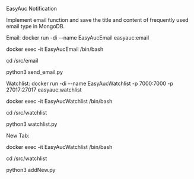 EasyAuc Notification

Implement email function and save the title and content of frequently used email type in MongoDB.


Email: docker run -di --name EasyAucEmail easyauc:email

docker exec -it EasyAucEmail /bin/bash

cd /src/email

python3 send_email.py

Watchlist: docker run -di --name EasyAucWatchlist -p 7000:7000 -p 27017:27017 easyauc:watchlist

docker exec -it EasyAucWatchlist /bin/bash

cd /src/watchlist

python3 watchlist.py

New Tab:

docker exec -it EasyAucWatchlist /bin/bash

cd /src/watchlist

python3 addNew.py
